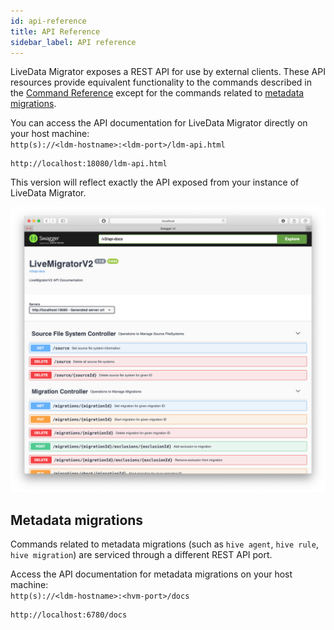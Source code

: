 ```yaml
---
id: api-reference
title: API Reference
sidebar_label: API reference
---
```


LiveData Migrator exposes a REST API for use by external clients. These API resources provide equivalent functionality to the commands described in the [Command Reference](./command-reference.md) except for the commands related to [metadata migrations](./migrate-metadata.md).

You can access the API documentation for LiveData Migrator directly on your host machine:  
`http(s)://<ldm-hostname>:<ldm-port>/ldm-api.html`

```text title="Example"
http://localhost:18080/ldm-api.html
```

This version will reflect exactly the API exposed from your instance of LiveData Migrator.

[![LiveData Migrator Swagger Documentation](/img/swagger.png)](http://localhost:18080/ldm-api.html)

## Metadata migrations

Commands related to metadata migrations (such as `hive agent`, `hive rule`, `hive migration`) are serviced through a different REST API port.

Access the API documentation for metadata migrations on your host machine:  
`http(s)://<ldm-hostname>:<hvm-port>/docs`

```text title="Example"
http://localhost:6780/docs
```
